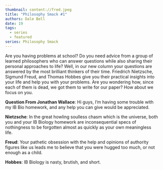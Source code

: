 ```yaml
---
thumbnail: content://fred.jpeg
title: "Philosophy Smack #1"
authors: Dale Bell
date: 19
tags:
  - series
  - featured
series: Philosophy Smack
---
```


Are you having problems at school? Do you need advice from a group of learned philosophers who can answer questions while also sharing their personal approaches to life? Well, in our new column your questions are answered by the most brilliant thinkers of their time. Friedrich Nietzsche, Sigmund Freud, and Thomas Hobbes give you their practical insights into your life and help you with your problems. Are you wondering how, since each of them is dead, we got them to write for our paper? How about we focus on you. 

**Question From Jonathan Wallace**: Hi guys, I’m having some trouble with my IB Bio homework, and any help you can give would be appreciated. 

**Nietzsche**: In the great howling soulless chasm which is the universe, both you and your IB Biology homework are inconsequential specs of nothingness to be forgotten almost as quickly as your own meaningless life. 

**Freud**: Your pathetic obsession with the help and opinions of authority figures like us leads me to believe that you were hugged too much, or not enough as a child. 

**Hobbes**: IB Biology is nasty, brutish, and short.
